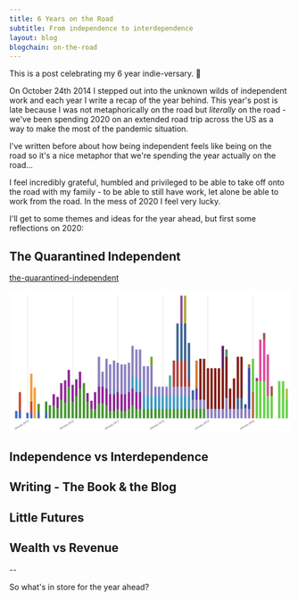 ```yaml
---
title: 6 Years on the Road
subtitle: From independence to interdependence
layout: blog
blogchain: on-the-road
---
```


This is a post celebrating my 6 year indie-versary. 🥳

On October 24th 2014 I stepped out into the unknown wilds of independent work and each year I write a recap of the year behind. This year's post is late because I was not metaphorically on the road but *literally* on the road - we've been spending 2020 on an extended road trip across the US as a way to make the most of the pandemic situation.

I've written before about how being independent feels like being on the road so it's a nice metaphor that we're spending the year actually on the road...

I feel incredibly grateful, humbled and privileged to be able to take off onto the road with my family - to be able to still have work, let alone be able to work from the road. In the mess of 2020 I feel very lucky.

I'll get to some themes and ideas for the year ahead, but first some reflections on 2020:

## The Quarantined Independent

[the-quarantined-independent](blogchains/the-quarantined-independent.md)

![](images/Pasted%20image%2020201109095447.png)

## Independence vs Interdependence

## Writing - The Book & the Blog

## Little Futures

## Wealth vs Revenue

--

So what's in store for the year ahead?









